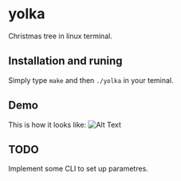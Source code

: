 # yolka
Christmas tree in linux terminal.

## Installation and runing
Simply type `make` and then `./yolka` in your teminal.

## Demo
This is how it looks like:
![Alt Text](https://psv4.userapi.com/c834502/u18704305/docs/d13/f2d8b7f58bf6/xmastree.gif)
 
 ## TODO
 Implement some CLI to set up parametres.
